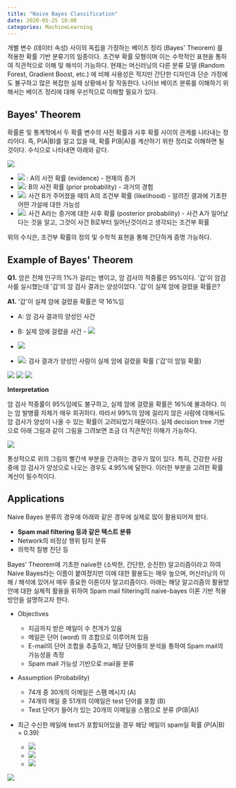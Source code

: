 ```yaml
---
title: "Naive Bayes Classification"
date: 2020-05-25 18:00
categories: MachineLearning
---
```


개별 변수 (데이터 속성) 사이의 독립을 가정하는 베이즈 정리 (Bayes' Theorem) 를 적용한 확률 기반 분류기의 일종이다.
조건부 확률 모형이며 이는 수학적인 표현을 통하여 직관적으로 이해 및 해석이 가능하다.
현재는 머신러닝의 다른 분류 모델 (Random Forest, Gradient Boost, etc.) 에 비해 사용성은 적지만
간단한 디자인과 단순 가정에도 불구하고 많은 복잡한 실제 상황에서 잘 작동한다.
나이브 베이즈 분류를 이해하기 위해서는 베이즈 정리에 대해 우선적으로 이해할 필요가 있다.

## Bayes' Theorem
확률론 및 통계학에서 두 확률 변수의 사전 확률과 사후 확률 사이의 관계를 나타내는 정리이다. 
즉, P(A|B)를 알고 있을 때, 확률 P(B|A)를 계산하기 위한 정리로 이해하면 될 것이다. 수식으로 나타내면 아래와 같다.

<img src="https://latex.codecogs.com/svg.latex?P(B|A)=\frac{P(A%20\cap%20B)}{P(A)}=\frac{P(B)P(A|B)}{P(A)}">

- <img src="https://latex.codecogs.com/svg.latex?P(A)"> : A의 사전 확률 (evidence) - 현재의 증거
- <img src="https://latex.codecogs.com/svg.latex?P(B)">: B의 사전 확률 (prior probability) - 과거의 경험
- <img src="https://latex.codecogs.com/svg.latex?P(A|B)">: 사건 B가 주어졌을 때의 A의 조건부 확률 (likelihood) - 알려진 결과에 기초한 어떤 가설에 대한 가능성
- <img src="https://latex.codecogs.com/svg.latex?P(B|A)">: 사건 A라는 증거에 대한 사후 확률 (posterior probability) - 사건 A가 일어났다는 것을 알고, 그것이 사건 B로부터 일어난것이라고 생각되는 조건부 확률

위의 수식은, 조건부 확률의 정의 및 수학적 표현을 통해 간단하게 증명 가능하다.

## Example of Bayes' Theorem

**Q1.** 암은 전체 인구의 1%가 걸리는 병이고, 암 검사의 적중률은 95%이다.  '갑'이 암검사를 실시했는데 '갑'의 암 검사 결과는 양성이었다. '갑'이 실제 암에 걸렸을 확률은?

**A1.** '갑'이 실제 암에 걸렸을 확률은 약 16%임

- A: 암 검사 결과의 양성인 사건

- B: 실제 암에 걸렸을 사건 - <img src="https://latex.codecogs.com/svg.latex?P(B)=0.01">

- <img src="https://latex.codecogs.com/svg.latex?P(A|B)=0.95">

- <img src="https://latex.codecogs.com/svg.latex?P(B|A)">: 검사 결과가 양성인 사람이 실제 암에 걸렸을 확률 ('갑'이 암일 확률)
<img src="https://latex.codecogs.com/svg.latex?P(B|A) = \frac{P(B) P(A|B)}{P(A)}">
<img src="https://latex.codecogs.com/svg.latex?=\frac{P(B) P(A|B)}{P(A \cap B)+P(A \cap B^{C})} = \frac{P(B) P(A|B)}{P(A|B)P(B)+P(A|B^{C})P(B^C)}">
<img src="https://latex.codecogs.com/svg.latex?=\frac{0.01 \times 0.95}{0.95 \times 0.01 + 0.05 \times 0.99} \simeq 0.16">
  
**Interpretation**

암 검사 적중률이 95%임에도 불구하고, 실제 암에 걸렸을 확률은 16%에 불과하다. 이는 암 발병률 자체가 매우 희귀하다. 따라서 99%의 암에 걸리지 않은 사람에 대해서도 암 검사가 양성이 나올 수 있는 확률이 고려되었기 때문이다. 실제 decision tree 기반으로 아래 그림과 같이 그림을 그려보면 조금 더 직관적인 이해가 가능하다.

<img src='https://cdn-std.droplr.net/files/acc_503911/1S5BX6'>

통상적으로 위의 그림의 빨간색 부분을 간과하는 경우가 많이 있다. 특히, 건강한 사람 중에 암 검사가 양성으로 나오는 경우도 4.95%에 달한다. 이러한 부분을 고려한 확률 계산이 필수적이다. 

## Applications

Naive Bayes 분류의 경우에 아래와 같은 경우에 실제로 많이 활용되어져 왔다.

- **Spam mail filtering 등과 같은 텍스트 분류**
- Network의 비정상 행위 탐지 분류
- 의학적 질병 진단 등

Bayes' Theorem에 기초한 naive한 (소박한, 간단한, 순진한) 알고리즘이라고 하여 Naive Bayes라는 이름이 붙여졌지만 이에 대한 활용도는 매우 높으며, 머신러닝의 이해 / 해석에 있어서 매우 중요한 이론이자 알고리즘이다. 아래는 해당 알고리즘의 활용방안에 대한 실제적 활용을 위하여 Spam mail filtering의 naive-bayes 이론 기반 적용 방안을 설명하고자 한다.

- Objectives

  - 지금까지 받은 메일이 수 천개가 있음
  - 메일은 단어 (word) 의 조합으로 이루어져 있음
  - E-mail의 단어 조합을 추출하고, 해당 단어들의 분석을 통하여 Spam mail의 가능성을 측정
  - Spam mail 가능성 기반으로 mail을 분류

- Assumption (Probability)

  - 74개 중 30개의 이메일은 스팸 메시지 (A)
  - 74개의 메일 중 51개의 이메일은 test 단어를 포함 (B)
  - Test 단어가 들어가 있는 20개의 이메일을 스팸으로 분류 (P(B|A))

- 최근 수신한 메일에 test가 포함되어있을 경우 해당 메일이 spam일 확률 (P(A|B) = 0.39)

  - <img src="https://latex.codecogs.com/svg.latex?P(A) = \frac{30}{74}">
  - <img src="https://latex.codecogs.com/svg.latex?P(A) = \frac{51}{74}">
  - <img src="https://latex.codecogs.com/svg.latex?P(A) = \frac{20}{30}">

<img src="https://latex.codecogs.com/svg.latex?P(A|B) = \frac{P(B|A)P(A)}{P(B)} = \frac{2/3*30/74}{51/74} = 20 / 51 \simeq = 0.39">